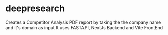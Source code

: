 # deepresearch
Creates a Competitor Analysis PDF report by taking the the company name and it's domain as input
It uses FASTAPI, NextJs Backend and Vite FrontEnd
